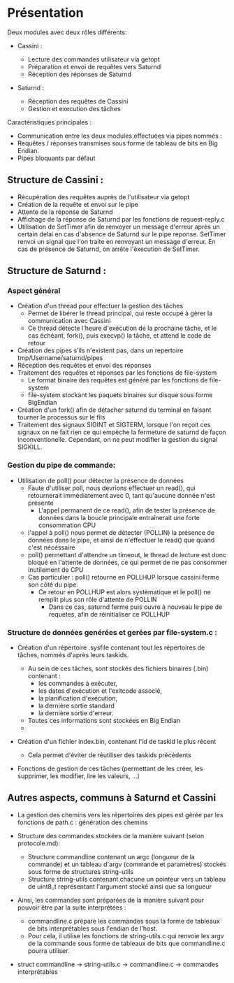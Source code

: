 
# Présentation

Deux modules avec deux rôles différents:

- Cassini : 
	- Lecture des commandes utilisateur via getopt
	- Préparation et envoi de requêtes vers Saturnd
	- Réception des réponses de Saturnd
	
- Saturnd : 
	- Réception des requêtes de Cassini
	- Gestion et execution des tâches
	
Caractéristiques principales :

- Communication entre les deux modules effectuées via pipes nommés :
- Requêtes / réponses transmises sous forme de tableau de bits en Big Endian.
- Pipes bloquants par défaut


## Structure de Cassini :
- Récupération des requêtes auprès de l'utilisateur via getopt
- Création de la requête et envoi sur le pipe
- Attente de la réponse de Saturnd
- Affichage de la réponse de Saturnd par les fonctions de request-reply.c
- Utilisation de SetTimer afin de renvoyer un message d'erreur après un certain delai en cas d'absence de Saturnd sur le pipe reponse. SetTimer renvoi un signal que l'on traite en renvoyant un message d'erreur. En cas de présence de Saturnd, on arrête l'éxecution de SetTimer.

## Structure de Saturnd :

### Aspect général
- Création d'un thread pour effectuer la gestion des tâches
  - Permet de libérer le thread principal, qui reste occupé à gèrer la communication avec Cassini
  - Ce thread détecte l'heure d'exécution de la prochaine tâche, et le cas échéant, fork(), puis execvp() la tâche, et attend le code de retour
- Création des pipes s'ils n'existent pas, dans un repertoire tmp/Username/saturnd/pipes
- Réception des requêtes et envoi des réponses
- Traitement des requêtes et réponses par les fonctions de file-system
  - Le format binaire des requêtes est généré par les fonctions de file-system
  - file-system stockant les paquets binaires sur disque sous forme BigEndian
- Création d'un fork() afin de détacher saturnd du terminal en faisant tourner le processus sur le fils
- Traitement des signaux SIGINT et SIGTERM, lorsque l'on reçoit ces signaux on ne fait rien ce qui empèche la fermeture de saturnd de façon inconventionelle. Cependant, on ne peut modifier la gestion du signal SIGKILL.

### Gestion du pipe de commande:
  - Utilisation de poll() pour détecter la présence de données
    - Faute d'utiliser poll, nous devrions effectuer un read(), qui retournerait immédiatement avec 0, tant qu'aucune donnée n'est présente
      - L'appel permanent de ce read(), afin de tester la présence de données dans la boucle principale entraînerait une forte consommation CPU
    - l'appel à poll() nous permet de détecter (POLLIN) la présence de données dans le pipe, et ainsi de n'effectuer le read() que quand c'est nécéssaire
    - poll() permettant d'attendre un timeout, le thread de lecture est donc bloqué en l'attente de données, ce qui permet de ne pas consommer inutilement de CPU
    - Cas particulier : poll() retourne en POLLHUP lorsque cassini ferme son côté du pipe.
      - Ce retour en POLLHUP est alors systèmatique et le poll() ne remplit plus son rôle d'attente de POLLIN
        - Dans ce cas, saturnd ferme puis ouvre à nouveau le pipe de requetes, afin de réinitialiser ce POLLHUP



### Structure de données genérées et gerées par file-system.c : 
- Création d'un répertoire .sysfile contenant tout les répertoires de tâches, nommés d'après leurs taskids.
  - Au sein de ces tâches, sont stockés des fichiers binaires (.bin) contenant :
    - les commandes à exécuter, 
    - les dates d'exécution et l'exitcode associé, 
    - la planification d'exécution, 
    - la dernière sortie standard 
    - la dernière sortie d'erreur.
  - Toutes ces informations sont stockées en Big Endian
  - 
- Création d'un fichier index.bin, contenant l'id de taskid le plus récent
  - Cela permet d'éviter de réutiliser des taskids précédents

- Fonctions de gestion de ces tâches (permettant de les créer, les supprimer, les modifier, lire les valeurs, ...)


## Autres aspects, communs à Saturnd et Cassini

- La gestion des chemins vers les répertoires des pipes est gèrée par les fonctions de path.c : génération des chemins

- Structure des commandes stockées de la manière suivant (selon protocole.md):
  - Structure commandline contenant un argc (longueur de la commande) et un tableau d'argv (commande et paramètres) stockés sous forme de structures string-utils
  - Structure string-utils contenant chacune un pointeur vers un tableau de uint8_t  représentant l'argument stocké ainsi que sa longueur

- Ainsi, les commandes sont préparées de la manière suivant pour pouvoir être par la suite interprétées :
  - commandline.c prépare les commandes sous la forme de tableaux de bits interprétables sous l'endian de l'host. 
  - Pour cela, il utilise les fonctions de string-utils.c
qui renvoie les argv de la commande sous forme de tableaux de bits que commandline.c pourra utiliser.
- struct commandline -> string-utils.c -> commandline.c -> commandes interprétables

